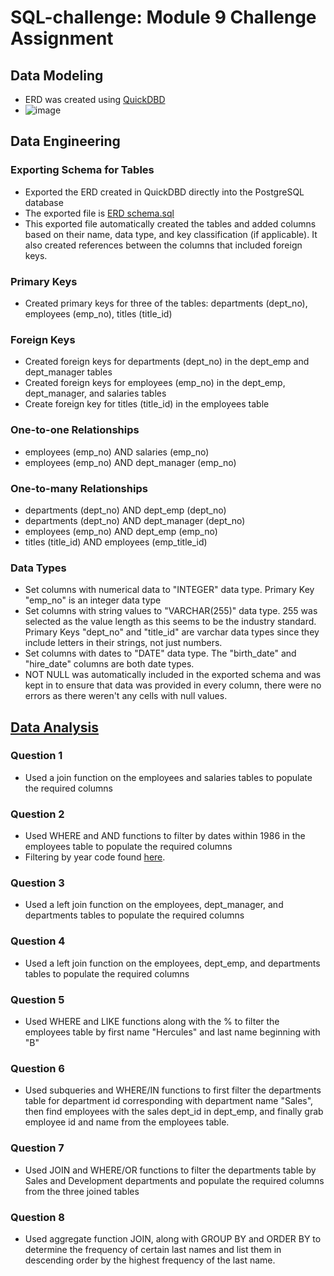 # SQL-challenge: Module 9 Challenge Assignment
## Data Modeling
- ERD was created using [QuickDBD](https://app.quickdatabasediagrams.com/#/d/y8yFQ3)
- ![image](https://github.com/lvit001/sql-challenge/assets/140283164/a09af62e-9d77-4916-a30c-204c37fd7adc)
## Data Engineering
### Exporting Schema for Tables
- Exported the ERD created in QuickDBD directly into the PostgreSQL database
- The exported file is [ERD schema.sql](https://github.com/lvit001/sql-challenge/blob/main/EmployeeSQL/ERD%20schema.sql)
- This exported file automatically created the tables and added columns based on their name, data type, and key classification (if applicable). It also created references between the columns that included foreign keys.
### Primary Keys
- Created primary keys for three of the tables: departments (dept_no), employees (emp_no), titles (title_id)
### Foreign Keys
- Created foreign keys for departments (dept_no) in the dept_emp and dept_manager tables
- Created foreign keys for employees (emp_no) in the dept_emp, dept_manager, and salaries tables
- Create foreign key for titles (title_id) in the employees table
### One-to-one Relationships
- employees (emp_no) AND salaries (emp_no)
- employees (emp_no) AND dept_manager (emp_no)
### One-to-many Relationships
- departments (dept_no) AND dept_emp (dept_no)
- departments (dept_no) AND dept_manager (dept_no)
- employees (emp_no) AND dept_emp (emp_no)
- titles (title_id) AND employees (emp_title_id)
### Data Types
- Set columns with numerical data to "INTEGER" data type. Primary Key "emp_no" is an integer data type
- Set columns with string values to "VARCHAR(255)" data type. 255 was selected as the value length as this seems to be the industry standard. Primary Keys "dept_no" and "title_id" are varchar data types since they include letters in their strings, not just numbers.
- Set columns with dates to "DATE" data type. The "birth_date" and "hire_date" columns are both date types.
- NOT NULL was automatically included in the exported schema and was kept in to ensure that data was provided in every column, there were no errors as there weren't any cells with null values. 
## [Data Analysis](https://github.com/lvit001/sql-challenge/blob/main/EmployeeSQL/data_analysis.sql)
### Question 1
- Used a join function on the employees and salaries tables to populate the required columns
### Question 2
- Used WHERE and AND functions to filter by dates within 1986 in the employees table to populate the required columns
- Filtering by year code found [here](https://stackoverflow.com/questions/15817871/postgresql-filter-a-date-range).
### Question 3
- Used a left join function on the employees, dept_manager, and departments tables to populate the required columns
### Question 4
- Used a left join function on the employees, dept_emp, and departments tables to populate the required columns
### Question 5
- Used WHERE and LIKE functions along with the % to filter the employees table by first name "Hercules" and last name beginning with "B"
### Question 6
- Used subqueries and WHERE/IN functions to first filter the departments table for department id corresponding with department name "Sales", then find employees with the sales dept_id in dept_emp, and finally grab employee id and name from the employees table.
### Question 7
- Used JOIN and WHERE/OR functions to filter the departments table by Sales and Development departments and populate the required columns from the three joined tables
### Question 8
- Used aggregate function JOIN, along with GROUP BY and ORDER BY to determine the frequency of certain last names and list them in descending order by the highest frequency of the last name.
